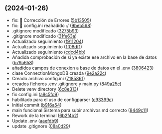 ##  (2024-01-26)

* fix: :bug: Corrección de Errores ([5b13505](https://github.com/Cocotterooo/Markdown_a_MongoDB/commit/5b13505))
* fix: :wrench: config.ini reañadido :/ ([9beb568](https://github.com/Cocotterooo/Markdown_a_MongoDB/commit/9beb568))
* .gitignore modificado ([3275b93](https://github.com/Cocotterooo/Markdown_a_MongoDB/commit/3275b93))
* .gitignore modificado ([31fe63a](https://github.com/Cocotterooo/Markdown_a_MongoDB/commit/31fe63a))
* Actualizado seguimiento ([f911204](https://github.com/Cocotterooo/Markdown_a_MongoDB/commit/f911204))
* Actualizado seguimiento ([1f08df1](https://github.com/Cocotterooo/Markdown_a_MongoDB/commit/1f08df1))
* Actualizado seguimiento ([cdcd4bb](https://github.com/Cocotterooo/Markdown_a_MongoDB/commit/cdcd4bb))
* Añadida comprobación de si ya existe ese archivo en la base de datos ([b79a658](https://github.com/Cocotterooo/Markdown_a_MongoDB/commit/b79a658))
* añadidos campos de conexion a base de datos en el .env ([3806423](https://github.com/Cocotterooo/Markdown_a_MongoDB/commit/3806423))
* clase ConnectionMongoDB creada ([9e2a22c](https://github.com/Cocotterooo/Markdown_a_MongoDB/commit/9e2a22c))
* Creado archivo config.ini ([7185861](https://github.com/Cocotterooo/Markdown_a_MongoDB/commit/7185861))
* creados ficheros .env .gitignore y main.py ([849a25c](https://github.com/Cocotterooo/Markdown_a_MongoDB/commit/849a25c))
* Delete venv directory ([6c8e313](https://github.com/Cocotterooo/Markdown_a_MongoDB/commit/6c8e313))
* fix config.ini ([a8c5fd9](https://github.com/Cocotterooo/Markdown_a_MongoDB/commit/a8c5fd9))
* habilitado para el uso de configparser ([c93399c](https://github.com/Cocotterooo/Markdown_a_MongoDB/commit/c93399c))
* Initial commit ([b916a54](https://github.com/Cocotterooo/Markdown_a_MongoDB/commit/b916a54))
* main funcional Sistema para subir archivos md correcto ([8449c11](https://github.com/Cocotterooo/Markdown_a_MongoDB/commit/8449c11))
* Rework de la terminal ([6b2f4b2](https://github.com/Cocotterooo/Markdown_a_MongoDB/commit/6b2f4b2))
* Update .env ([aaefdb9](https://github.com/Cocotterooo/Markdown_a_MongoDB/commit/aaefdb9))
* update .gitignore ([08a0d29](https://github.com/Cocotterooo/Markdown_a_MongoDB/commit/08a0d29))



